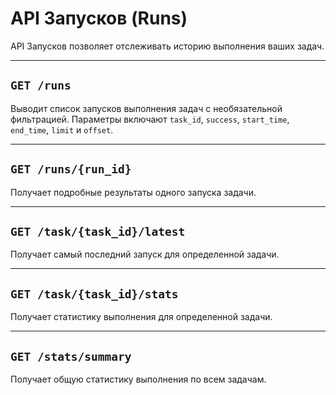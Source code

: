 # API Запусков (Runs)

API Запусков позволяет отслеживать историю выполнения ваших задач.

---

## `GET /runs`

Выводит список запусков выполнения задач с необязательной фильтрацией. Параметры включают `task_id`, `success`, `start_time`, `end_time`, `limit` и `offset`.

---

## `GET /runs/{run_id}`

Получает подробные результаты одного запуска задачи.

---

## `GET /task/{task_id}/latest`

Получает самый последний запуск для определенной задачи.

---

## `GET /task/{task_id}/stats`

Получает статистику выполнения для определенной задачи.

---

## `GET /stats/summary`

Получает общую статистику выполнения по всем задачам.
